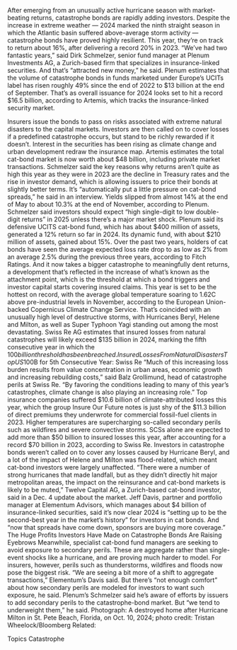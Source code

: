 After emerging from an unusually active hurricane season with market-beating returns, catastrophe bonds are rapidly adding investors.
Despite the increase in extreme weather — 2024 marked the ninth straight season in which the Atlantic basin suffered above-average storm activity — catastrophe bonds have proved highly resilient. This year, they’re on track to return about 16%, after delivering a record 20% in 2023.
“We’ve had two fantastic years,” said Dirk Schmelzer, senior fund manager at Plenum Investments AG, a Zurich-based firm that specializes in insurance-linked securities. And that’s “attracted new money,” he said.
Plenum estimates that the volume of catastrophe bonds in funds marketed under Europe’s UCITs label has risen roughly 49% since the end of 2022 to $13 billion at the end of September. That’s as overall issuance for 2024 looks set to hit a record $16.5 billion, according to Artemis, which tracks the insurance-linked security market.

Insurers issue the bonds to pass on risks associated with extreme natural disasters to the capital markets. Investors are then called on to cover losses if a predefined catastrophe occurs, but stand to be richly rewarded if it doesn’t. Interest in the securities has been rising as climate change and urban development redraw the insurance map. Artemis estimates the total cat-bond market is now worth about $48 billion, including private market transactions.
Schmelzer said the key reasons why returns aren’t quite as high this year as they were in 2023 are the decline in Treasury rates and the rise in investor demand, which is allowing issuers to price their bonds at slightly better terms.
It’s “automatically put a little pressure on cat-bond spreads,” he said in an interview. Yields slipped from almost 14% at the end of May to about 10.3% at the end of November, according to Plenum.
Schmelzer said investors should expect “high single-digit to low double-digit returns” in 2025 unless there’s a major market shock.
Plenum said its defensive UCITS cat-bond fund, which has about $400 million of assets, generated a 12% return so far in 2024. Its dynamic fund, with about $210 million of assets, gained about 15%.
Over the past two years, holders of cat bonds have seen the average expected loss rate drop to as low as 2% from an average 2.5% during the previous three years, according to Fitch Ratings. And it now takes a bigger catastrophe to meaningfully dent returns, a development that’s reflected in the increase of what’s known as the attachment point, which is the threshold at which a bond triggers and investor capital starts covering insured claims.
This year is set to be the hottest on record, with the average global temperature soaring to 1.62C above pre-industrial levels in November, according to the European Union-backed Copernicus Climate Change Service. That’s coincided with an unusually high level of destructive storms, with Hurricanes Beryl, Helene and Milton, as well as Super Typhoon Yagi standing out among the most devastating.
Swiss Re AG estimates that insured losses from natural catastrophes will likely exceed $135 billion in 2024, marking the fifth consecutive year in which the $100 billion threshold has been breached.
Insured Losses From Natural Disasters Top US$100B for 5th Consecutive Year: Swiss Re
“Much of this increasing loss burden results from value concentration in urban areas, economic growth and increasing rebuilding costs,” said Balz Grollimund, head of catastrophe perils at Swiss Re. “By favoring the conditions leading to many of this year’s catastrophes, climate change is also playing an increasing role.”
Top insurance companies suffered $10.6 billion of climate-attributed losses this year, which the group Insure Our Future notes is just shy of the $11.3 billion of direct premiums they underwrote for commercial fossil-fuel clients in 2023.
Higher temperatures are supercharging so-called secondary perils such as wildfires and severe convective storms. SCSs alone are expected to add more than $50 billion to insured losses this year, after accounting for a record $70 billion in 2023, according to Swiss Re.
Investors in catastrophe bonds weren’t called on to cover any losses caused by Hurricane Beryl, and a lot of the impact of Helene and Milton was flood-related, which meant cat-bond investors were largely unaffected.
“There were a number of strong hurricanes that made landfall, but as they didn’t directly hit major metropolitan areas, the impact on the reinsurance and cat-bond markets is likely to be muted,” Twelve Capital AG, a Zurich-based cat-bond investor, said in a Dec. 4 update about the market.
Jeff Davis, partner and portfolio manager at Elementum Advisors, which manages about $4 billion of insurance-linked securities, said it’s now clear 2024 is “setting up to be the second-best year in the market’s history” for investors in cat bonds. And “now that spreads have come down, sponsors are buying more coverage.”
The Huge Profits Investors Have Made on Catastrophe Bonds Are Raising Eyebrows
Meanwhile, specialist cat-bond fund managers are seeking to avoid exposure to secondary perils. These are aggregate rather than single-event shocks like a hurricane, and are proving much harder to model. For insurers, however, perils such as thunderstorms, wildfires and floods now pose the biggest risk.
“We are seeing a bit more of a shift to aggregate transactions,” Elementum’s Davis said. But there’s “not enough comfort” about how secondary perils are modeled for investors to want such exposure, he said.
Plenum’s Schmelzer said he’s aware of efforts by issuers to add secondary perils to the catastrophe-bond market. But “we tend to underweight them,” he said.
Photograph: A destroyed home after Hurricane Milton in St. Pete Beach, Florida, on Oct. 10, 2024; photo credit: Tristan Wheelock/Bloomberg
Related:

Topics
Catastrophe
